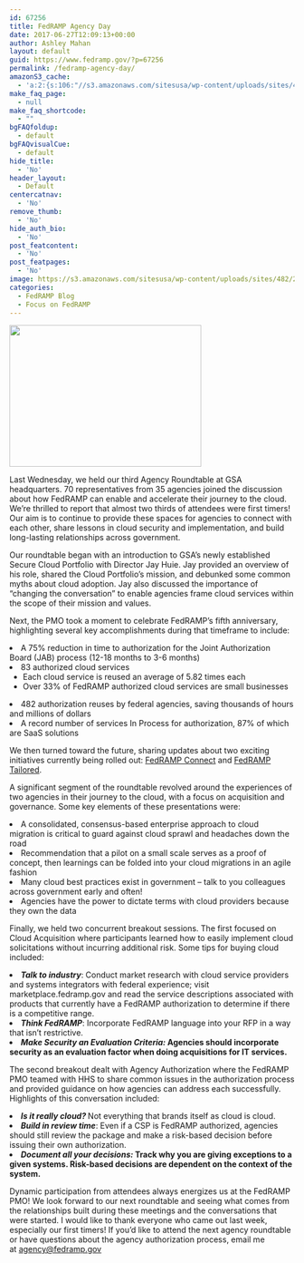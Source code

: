 ```yaml
---
id: 67256
title: FedRAMP Agency Day
date: 2017-06-27T12:09:13+00:00
author: Ashley Mahan
layout: default
guid: https://www.fedramp.gov/?p=67256
permalink: /fedramp-agency-day/
amazonS3_cache:
  - 'a:2:{s:106:"//s3.amazonaws.com/sitesusa/wp-content/uploads/sites/482/2017/06/Screen-Shot-2017-06-27-at-12.07.14-PM.png";i:67257;s:73:"//www.fedramp.gov/files/2017/06/Screen-Shot-2017-06-27-at-12.07.14-PM.png";i:67257;}'
make_faq_page:
  - null
make_faq_shortcode:
  - ""
bgFAQfoldup:
  - default
bgFAQvisualCue:
  - default
hide_title:
  - 'No'
header_layout:
  - Default
centercatnav:
  - 'No'
remove_thumb:
  - 'No'
hide_auth_bio:
  - 'No'
post_featcontent:
  - 'No'
post_featpages:
  - 'No'
image: https://s3.amazonaws.com/sitesusa/wp-content/uploads/sites/482/2017/06/Screen-Shot-2017-06-27-at-12.07.14-PM.png
categories:
  - FedRAMP Blog
  - Focus on FedRAMP
---
```

<a href="https://s3.amazonaws.com/sitesusa/wp-content/uploads/sites/482/2017/06/Screen-Shot-2017-06-27-at-12.07.14-PM.png"><img class="size-full wp-image-67257 alignright" src="https://s3.amazonaws.com/sitesusa/wp-content/uploads/sites/482/2017/06/Screen-Shot-2017-06-27-at-12.07.14-PM.png" alt="" width="339" height="250" /></a>

Last Wednesday, we held our third Agency Roundtable at GSA headquarters. 70 representatives from 35 agencies joined the discussion about how FedRAMP can enable and accelerate their journey to the cloud. We’re thrilled to report that almost two thirds of attendees were first timers! Our aim is to continue to provide these spaces for agencies to connect with each other, share lessons in cloud security and implementation, and build long-lasting relationships across government. 

Our roundtable began with an introduction to GSA’s newly established Secure Cloud Portfolio with Director Jay Huie. Jay provided an overview of his role, shared the Cloud Portfolio’s mission, and debunked some common myths about cloud adoption. Jay also discussed the importance of “changing the conversation” to enable agencies frame cloud services within the scope of their mission and values.

Next, the PMO took a moment to celebrate FedRAMP’s fifth anniversary, highlighting several key accomplishments during that timeframe to include:

<li style="font-weight: 400">
  A 75% reduction in time to authorization for the Joint Authorization Board (JAB) process (12-18 months to 3-6 months)
</li>
<li style="font-weight: 400">
  83 authorized cloud services <ul>
    <li style="font-weight: 400">
      Each cloud service is reused an average of 5.82 times each
    </li>
    <li style="font-weight: 400">
      Over 33% of FedRAMP authorized cloud services are small businesses
    </li>
  </ul>
</li>

<li style="font-weight: 400">
  482 authorization reuses by federal agencies, saving thousands of hours and millions of dollars
</li>
<li style="font-weight: 400">
  A record number of services In Process for authorization, 87% of which are SaaS solutions
</li>

We then turned toward the future, sharing updates about two exciting initiatives currently being rolled out: [FedRAMP Connect](https://www.fedramp.gov/fedramp-connect-the-latest-vendors-prioritized-by-the-jab/) and [FedRAMP Tailored](https://www.fedramp.gov/launching-a-fedramp-tailored-baseline/). 

A significant segment of the roundtable revolved around the experiences of two agencies in their journey to the cloud, with a focus on acquisition and governance. Some key elements of these presentations were: 

<li style="font-weight: 400">
  A consolidated, consensus-based enterprise approach to cloud migration is critical to guard against cloud sprawl and headaches down the road
</li>
<li style="font-weight: 400">
  Recommendation that a pilot on a small scale serves as a proof of concept, then learnings can be folded into your cloud migrations in an agile fashion
</li>
<li style="font-weight: 400">
  Many cloud best practices exist in government &#8211; talk to you colleagues across government early and often!
</li>
<li style="font-weight: 400">
  Agencies have the power to dictate terms with cloud providers because they own the data
</li>

Finally, we held two concurrent breakout sessions. The first focused on Cloud Acquisition where participants learned how to easily implement cloud solicitations without incurring additional risk. Some tips for buying cloud included: 

<li style="font-weight: 400">
  <b><i>Talk to industry</i></b>: Conduct market research with cloud service providers and systems integrators with federal experience; visit marketplace.fedramp.gov and read the service descriptions associated with products that currently have a FedRAMP authorization to determine if there is a competitive range. 
</li>
<li style="font-weight: 400">
  <b><i>Think FedRAMP</i></b>: Incorporate FedRAMP language into your RFP in a way that isn’t restrictive.
</li>
<li style="font-weight: 400">
  <b><i>Make Security an Evaluation Criteria: </i>Agencies should incorporate security as an evaluation factor when doing acquisitions for IT services.</b>
</li>

The second breakout dealt with Agency Authorization where the FedRAMP PMO teamed with HHS to share common issues in the authorization process and provided guidance on how agencies can address each successfully. Highlights of this conversation included:

<li style="font-weight: 400">
  <b><i>Is it really cloud? </i></b>Not everything that brands itself as cloud is cloud.
</li>
<li style="font-weight: 400">
  <b><i>Build in review time</i></b>: Even if a CSP is FedRAMP authorized, agencies should still review the package and make a risk-based decision before issuing their own authorization.
</li>
<li style="font-weight: 400">
  <b><em>Document all your decisions:</em> Track why you are giving exceptions to a given systems. Risk-based decisions are dependent on the context of the system. </b>
</li>

Dynamic participation from attendees always energizes us at the FedRAMP PMO! We look forward to our next roundtable and seeing what comes from the relationships built during these meetings and the conversations that were started. I would like to thank everyone who came out last week, especially our first timers! If you’d like to attend the next agency roundtable or have questions about the agency authorization process, email me at <a href="mailto:agency@fedramp.gov">agency@fedramp.gov</a><br /> 